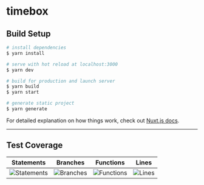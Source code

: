 # timebox

## Build Setup

```bash
# install dependencies
$ yarn install

# serve with hot reload at localhost:3000
$ yarn dev

# build for production and launch server
$ yarn build
$ yarn start

# generate static project
$ yarn generate
```

For detailed explanation on how things work, check out [Nuxt.js docs](https://nuxtjs.org).

---

## Test Coverage
| Statements                | Branches                | Functions                | Lines                |
| ------------------------- | ----------------------- | ------------------------ | -------------------- |
| ![Statements](https://img.shields.io/badge/Coverage-57.14%25-red.svg) | ![Branches](https://img.shields.io/badge/Coverage-65.12%25-red.svg) | ![Functions](https://img.shields.io/badge/Coverage-63.49%25-red.svg) | ![Lines](https://img.shields.io/badge/Coverage-56.4%25-red.svg) |
